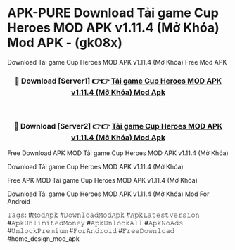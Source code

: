 # APK-PURE Download Tải game Cup Heroes MOD APK v1.11.4 (Mở Khóa) Mod APK - (gk08x)
Download Tải game Cup Heroes MOD APK v1.11.4 (Mở Khóa) Free Mod APK

<div align="center">
<h3>🔴 Download [Server1] 👉👉 <a href="https://apk-comot.site?title=Tải_game_Cup_Heroes_MOD_APK_v1.11.4_(Mở_Khóa)">Tải game Cup Heroes MOD APK v1.11.4 (Mở Khóa) Mod Apk</a></h3><br>

<h3>🔴 Download [Server2] 👉👉 <a href="https://apk-comot.site?title=Tải_game_Cup_Heroes_MOD_APK_v1.11.4_(Mở_Khóa)">Tải game Cup Heroes MOD APK v1.11.4 (Mở Khóa) Mod Apk</a></h3>
</div>


Free Download APK MOD Tải game Cup Heroes MOD APK v1.11.4 (Mở Khóa)

Download Tải game Cup Heroes MOD APK v1.11.4 (Mở Khóa) 

Free APK MOD Tải game Cup Heroes MOD APK v1.11.4 (Mở Khóa) 

Download Tải game Cup Heroes MOD APK v1.11.4 (Mở Khóa) Mod For Android

𝚃𝚊𝚐𝚜: #𝙼𝚘𝚍𝙰𝚙𝚔 #𝙳𝚘𝚠𝚗𝚕𝚘𝚊𝚍𝙼𝚘𝚍𝙰𝚙𝚔 #𝙰𝚙𝚔𝙻𝚊𝚝𝚎𝚜𝚝𝚅𝚎𝚛𝚜𝚒𝚘𝚗 #𝙰𝚙𝚔𝚄𝚗𝚕𝚒𝚖𝚒𝚝𝚎𝚍𝙼𝚘𝚗𝚎𝚢 #𝙰𝚙𝚔𝚄𝚗𝚕𝚘𝚌𝚔𝙰𝚕𝚕 #𝙰𝚙𝚔𝙽𝚘𝙰𝚍𝚜 #𝚄𝚗𝚕𝚘𝚌𝚔𝙿𝚛𝚎𝚖𝚒𝚞𝚖 #𝙵𝚘𝚛𝙰𝚗𝚍𝚛𝚘𝚒𝚍 #𝙵𝚛𝚎𝚎𝙳𝚘𝚠𝚗𝚕𝚘𝚊𝚍 #home_design_mod_apk